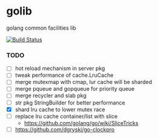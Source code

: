 golib
=====

golang common facilities lib

[![Build Status](https://travis-ci.org/funkygao/golib.png?branch=master)](https://travis-ci.org/funkygao/golib)

### TODO

* [ ] hot reload mechanism in server pkg
* [ ] tweak performance of cache.LruCache
* [ ] merge mutexmap with cmap, lur cache will be sharded
* [ ] merge pqueue and gopqueue for priority queue
* [ ] merge recycler and slab pkg
* [ ] str pkg StringBuilder for better performance
* [X] shard lru cache to lower mutex race
* [ ] replace lru cache container/list with slice
  - https://github.com/golang/go/wiki/SliceTricks
* [ ] https://github.com/dgryski/go-clockpro
